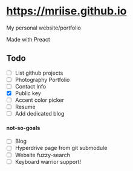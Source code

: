 # https://mriise.github.io
My personal website/portfolio

Made with Preact

## Todo
- [ ] List github projects
- [ ] Photography Portfolio
- [ ] Contact Info
- [x] Public key
- [ ] Accent color picker
- [ ] Resume
- [ ] Add dedicated blog

#### not-so-goals
- [ ] Blog
- [ ] Hyperdrive page from git submodule
- [ ] Website fuzzy-search
- [ ] Keyboard warrior support!
